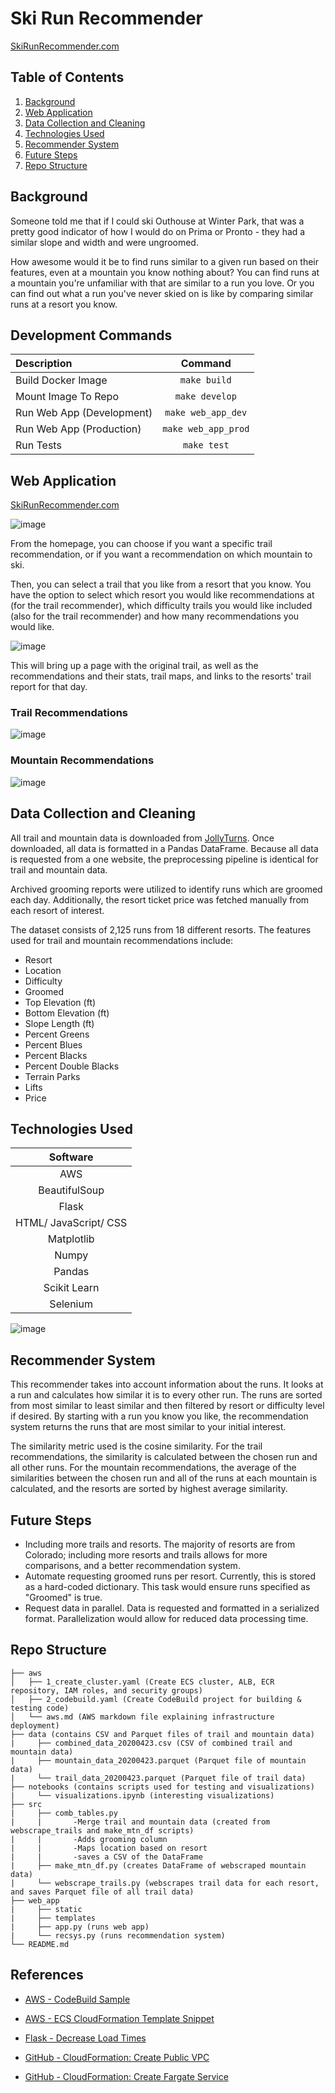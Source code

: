 # Ski Run Recommender

[SkiRunRecommender.com](http://www.skirunrecommender.com)

## Table of Contents
1. [Background](#background)
2. [Web Application](#web-application)
3. [Data Collection and Cleaning](#data-collection-and-cleaning)
4. [Technologies Used](#technologies-used)
5. [Recommender System](#recommender-system)
6. [Future Steps](#future-steps)
7. [Repo Structure](#repo-structure)

## Background

Someone told me that if I could ski Outhouse at Winter Park, that was a pretty good indicator of how I would do on Prima or Pronto - they had a similar slope and width and were ungroomed. 

How awesome would it be to find runs similar to a given run based on their features, even at a mountain you know nothing about? You can find runs at a mountain you're unfamiliar with that are similar to a run you love. Or you can find out what a run you've never skied on is like by comparing similar runs at a resort you know.

## Development Commands

| Description       | Command    |
| :------------- | :----------: |
| Build Docker Image | `make build`   |
| Mount Image To Repo   | `make develop` |
| Run Web App (Development)   | `make web_app_dev` |
| Run Web App (Production)   | `make web_app_prod` |
| Run Tests   | `make test` |


## Web Application 

[SkiRunRecommender.com](http://www.skirunrecommender.com)

![image](web_app/static/images/home2.png)

From the homepage, you can choose if you want a specific trail recommendation, or if you want a recommendation on which mountain to ski.

Then, you can select a trail that you like from a resort that you know. You have the option to select which resort you would like recommendations at (for the trail recommender), which difficulty trails you would like included (also for the trail recommender) and how many recommendations you would like.

![image](web_app/static/images/trail_page2.png)

This will bring up a page with the original trail, as well as the recommendations and their stats, trail maps, and links to the resorts' trail report for that day.

### Trail Recommendations
![image](web_app/static/images/recommendations_page2.png)

### Mountain Recommendations
![image](web_app/static/images/mtn_rec_page2.png)

## Data Collection and Cleaning

All trail and mountain data is downloaded from [JollyTurns](https://jollyturns.com/resorts/country/united-states-of-america). Once downloaded, all data is formatted in a Pandas DataFrame. Because all data is requested from a one website, the preprocessing pipeline is identical for trail and mountain data. 

Archived grooming reports were utilized to identify runs which are groomed each day. Additionally, the resort ticket price was fetched manually from each resort of interest.

The dataset consists of 2,125 runs from 18 different resorts. The features used for trail and mountain recommendations include:
* Resort
* Location
* Difficulty
* Groomed
* Top Elevation (ft)
* Bottom Elevation (ft)
* Slope Length (ft)
* Percent Greens
* Percent Blues
* Percent Blacks
* Percent Double Blacks
* Terrain Parks
* Lifts
* Price

## Technologies Used

|Software|
|:----:|
|AWS|
|BeautifulSoup|
|Flask|
|HTML/ JavaScript/ CSS|
|Matplotlib|
|Numpy|
|Pandas|
|Scikit Learn|
|Selenium|

![image](web_app/static/images/for-karen.png)

## Recommender System

This recommender takes into account information about the runs. It looks at a run and calculates how similar it is to every other run. The runs are sorted from most similar to least similar and then filtered by resort or difficulty level if desired. By starting with a run you know you like, the recommendation system returns the runs that are most similar to your initial interest.

The similarity metric used is the cosine similarity. For the trail recommendations, the similarity is calculated between the chosen run and all other runs. For the mountain recommendations, the average of the similarities between the chosen run and all of the runs at each mountain is calculated, and the resorts are sorted by highest average similarity.

## Future Steps

* Including more trails and resorts. The majority of resorts are from Colorado; including more resorts and trails allows for more comparisons, and a better recommendation system.
* Automate requesting groomed runs per resort. Currently, this is stored as a hard-coded dictionary. This task would ensure runs specified as "Groomed" is true.
* Request data in parallel. Data is requested and formatted in a serialized format. Parallelization would allow for reduced data processing time.

## Repo Structure

```
├── aws
│   ├── 1_create_cluster.yaml (Create ECS cluster, ALB, ECR repository, IAM roles, and security groups)
│   ├── 2_codebuild.yaml (Create CodeBuild project for building & testing code)
│   └── aws.md (AWS markdown file explaining infrastructure deployment)
├── data (contains CSV and Parquet files of trail and mountain data)
|     ├── combined_data_20200423.csv (CSV of combined trail and mountain data)
|     ├── mountain_data_20200423.parquet (Parquet file of mountain data)
|     └── trail_data_20200423.parquet (Parquet file of trail data)
├── notebooks (contains scripts used for testing and visualizations)
|     └── visualizations.ipynb (interesting visualizations)
├── src
|     ├── comb_tables.py
|     |       -Merge trail and mountain data (created from webscrape_trails and make_mtn_df scripts)
|     |       -Adds grooming column
|     |       -Maps location based on resort
|     |       -saves a CSV of the DataFrame
|     ├── make_mtn_df.py (creates DataFrame of webscraped mountain data)
|     └── webscrape_trails.py (webscrapes trail data for each resort, and saves Parquet file of all trail data)
├── web_app
|     ├── static
|     ├── templates
|     ├── app.py (runs web app)
|     └── recsys.py (runs recommendation system)
└── README.md
```

## References

* [AWS - CodeBuild Sample](https://docs.aws.amazon.com/codebuild/latest/userguide/sample-ecr.html)

* [AWS - ECS CloudFormation Template Snippet](https://docs.aws.amazon.com/AWSCloudFormation/latest/UserGuide/quickref-ecs.html#quickref-ecs-example-1.yaml)

* [Flask - Decrease Load Times](https://blog.socratic.org/the-one-weird-trick-that-cut-our-flask-page-load-time-by-70-87145335f679)

* [GitHub - CloudFormation: Create Public VPC](https://github.com/nathanpeck/aws-cloudformation-fargate/blob/master/fargate-networking-stacks/public-vpc.yml)

* [GitHub - CloudFormation: Create Fargate Service](https://github.com/nathanpeck/aws-cloudformation-fargate/blob/master/service-stacks/public-subnet-public-loadbalancer.yml)
